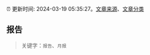 :alarm_clock: 更新时间: 2024-03-19 05:35:27。[文章来源](/README.md)、[文章分类](/TAGS.md)

## 报告


> 关键字：`报告`、`月报`



